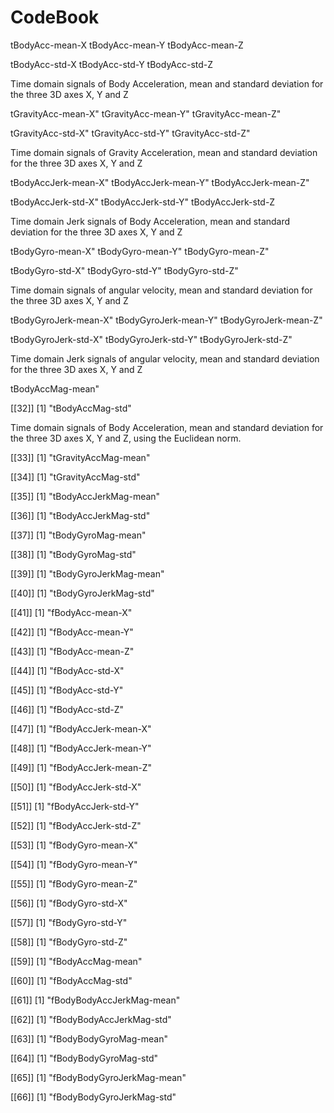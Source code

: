 # CodeBook 

tBodyAcc-mean-X
tBodyAcc-mean-Y
tBodyAcc-mean-Z

tBodyAcc-std-X
tBodyAcc-std-Y
tBodyAcc-std-Z

Time domain signals of Body Acceleration, mean and standard deviation for the three
3D axes X, Y and Z

tGravityAcc-mean-X"
tGravityAcc-mean-Y"
tGravityAcc-mean-Z"

tGravityAcc-std-X"
tGravityAcc-std-Y"
tGravityAcc-std-Z"


Time domain signals of Gravity Acceleration, mean and standard deviation for the three
3D axes X, Y and Z


tBodyAccJerk-mean-X"
tBodyAccJerk-mean-Y"
tBodyAccJerk-mean-Z"

tBodyAccJerk-std-X"
tBodyAccJerk-std-Y"
tBodyAccJerk-std-Z

Time domain Jerk signals of Body Acceleration, mean and standard deviation for the three
3D axes X, Y and Z

tBodyGyro-mean-X"
tBodyGyro-mean-Y"
tBodyGyro-mean-Z"

tBodyGyro-std-X"
tBodyGyro-std-Y"
tBodyGyro-std-Z"

Time domain signals of angular velocity, mean and standard deviation for the three
3D axes X, Y and Z

tBodyGyroJerk-mean-X"
tBodyGyroJerk-mean-Y"
tBodyGyroJerk-mean-Z"

tBodyGyroJerk-std-X"
tBodyGyroJerk-std-Y"
tBodyGyroJerk-std-Z"

Time domain Jerk signals of angular velocity, mean and standard deviation for the three
3D axes X, Y and Z

tBodyAccMag-mean"

[[32]]
[1] "tBodyAccMag-std"

Time domain signals of Body Acceleration, mean and standard deviation for the three
3D axes X, Y and Z, using the Euclidean norm.

[[33]]
[1] "tGravityAccMag-mean"

[[34]]
[1] "tGravityAccMag-std"

[[35]]
[1] "tBodyAccJerkMag-mean"

[[36]]
[1] "tBodyAccJerkMag-std"

[[37]]
[1] "tBodyGyroMag-mean"

[[38]]
[1] "tBodyGyroMag-std"

[[39]]
[1] "tBodyGyroJerkMag-mean"

[[40]]
[1] "tBodyGyroJerkMag-std"

[[41]]
[1] "fBodyAcc-mean-X"

[[42]]
[1] "fBodyAcc-mean-Y"

[[43]]
[1] "fBodyAcc-mean-Z"

[[44]]
[1] "fBodyAcc-std-X"

[[45]]
[1] "fBodyAcc-std-Y"

[[46]]
[1] "fBodyAcc-std-Z"

[[47]]
[1] "fBodyAccJerk-mean-X"

[[48]]
[1] "fBodyAccJerk-mean-Y"

[[49]]
[1] "fBodyAccJerk-mean-Z"

[[50]]
[1] "fBodyAccJerk-std-X"

[[51]]
[1] "fBodyAccJerk-std-Y"

[[52]]
[1] "fBodyAccJerk-std-Z"

[[53]]
[1] "fBodyGyro-mean-X"

[[54]]
[1] "fBodyGyro-mean-Y"

[[55]]
[1] "fBodyGyro-mean-Z"

[[56]]
[1] "fBodyGyro-std-X"

[[57]]
[1] "fBodyGyro-std-Y"

[[58]]
[1] "fBodyGyro-std-Z"

[[59]]
[1] "fBodyAccMag-mean"

[[60]]
[1] "fBodyAccMag-std"

[[61]]
[1] "fBodyBodyAccJerkMag-mean"

[[62]]
[1] "fBodyBodyAccJerkMag-std"

[[63]]
[1] "fBodyBodyGyroMag-mean"

[[64]]
[1] "fBodyBodyGyroMag-std"

[[65]]
[1] "fBodyBodyGyroJerkMag-mean"

[[66]]
[1] "fBodyBodyGyroJerkMag-std"